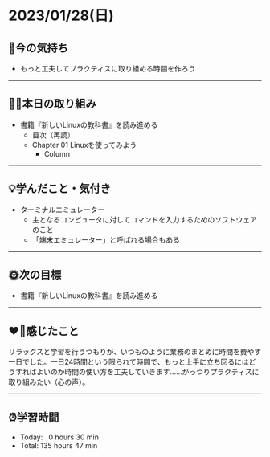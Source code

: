 # 2023/01/28(日)
## 🕺今の気持ち
- もっと工夫してプラクティスに取り組める時間を作ろう

---


## ✍🏻本日の取り組み
- 書籍『新しいLinuxの教科書』を読み進める
  -  目次（再読）
  -  Chapter 01 Linuxを使ってみよう 
     -  Column
 
---


## 💡学んだこと・気付き
- ターミナルエミュレーター
  - 主となるコンピュータに対してコマンドを入力するためのソフトウェアのこと
  - 「端末エミュレーター」と呼ばれる場合もある

---


## 🌞次の目標
-  書籍『新しいLinuxの教科書』を読み進める

---


## ❤️‍🔥感じたこと
リラックスと学習を行うつもりが、いつものように業務のまとめに時間を費やす一日でした。一日24時間という限られて時間で、もっと上手に立ち回るにはどうすればよいのか時間の使い方を工夫していきます......がっつりプラクティスに取り組みたい（心の声）。

---


## ⏰学習時間
- Today:&nbsp;&nbsp; 0 hours 30 min
- Total: 135 hours 47 min
